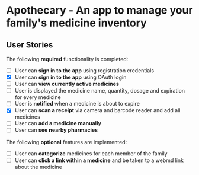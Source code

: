 # Apothecary - An app to manage your family's medicine inventory

## User Stories

The following **required** functionality is completed:

* [ ]	User can **sign in to the app** using registration credentials
* [x] User can **sign in to the app** using OAuth login
* [ ]	User can **view currently active medicines**
* [ ] User is displayed the medicine name, quantity, dosage and expiration for every medicine
* [ ] User is **notified** when a medicine is about to expire
* [x] User can **scan a receipt** via camera and barcode reader and add all medicines
* [ ] User can **add a medicine manually**
* [ ] User can **see nearby pharmacies**

The following **optional** features are implemented:

* [ ] User can **categorize** medicines for each member of the family
* [ ] User can **click a link within a medicine** and be taken to a webmd link about the medicine
